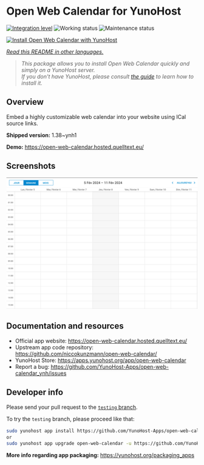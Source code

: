 <!--
N.B.: This README was automatically generated by <https://github.com/YunoHost/apps/tree/master/tools/readme_generator>
It shall NOT be edited by hand.
-->

# Open Web Calendar for YunoHost

[![Integration level](https://dash.yunohost.org/integration/open-web-calendar.svg)](https://ci-apps.yunohost.org/ci/apps/open-web-calendar/) ![Working status](https://ci-apps.yunohost.org/ci/badges/open-web-calendar.status.svg) ![Maintenance status](https://ci-apps.yunohost.org/ci/badges/open-web-calendar.maintain.svg)

[![Install Open Web Calendar with YunoHost](https://install-app.yunohost.org/install-with-yunohost.svg)](https://install-app.yunohost.org/?app=open-web-calendar)

*[Read this README in other languages.](./ALL_README.md)*

> *This package allows you to install Open Web Calendar quickly and simply on a YunoHost server.*  
> *If you don't have YunoHost, please consult [the guide](https://yunohost.org/install) to learn how to install it.*

## Overview

Embed a highly customizable web calendar into your website using ICal source links.

**Shipped version:** 1.38~ynh1

**Demo:** <https://open-web-calendar.hosted.quelltext.eu/>

## Screenshots

![Screenshot of Open Web Calendar](./doc/screenshots/screenshot.png)

## Documentation and resources

- Official app website: <https://open-web-calendar.hosted.quelltext.eu/>
- Upstream app code repository: <https://github.com/niccokunzmann/open-web-calendar/>
- YunoHost Store: <https://apps.yunohost.org/app/open-web-calendar>
- Report a bug: <https://github.com/YunoHost-Apps/open-web-calendar_ynh/issues>

## Developer info

Please send your pull request to the [`testing` branch](https://github.com/YunoHost-Apps/open-web-calendar_ynh/tree/testing).

To try the `testing` branch, please proceed like that:

```bash
sudo yunohost app install https://github.com/YunoHost-Apps/open-web-calendar_ynh/tree/testing --debug
or
sudo yunohost app upgrade open-web-calendar -u https://github.com/YunoHost-Apps/open-web-calendar_ynh/tree/testing --debug
```

**More info regarding app packaging:** <https://yunohost.org/packaging_apps>
